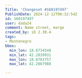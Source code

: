 ```yaml
---
Title: 'Changeset #160197497'
PublishDate: 2024-12-12T08:32:54Z
id: 160197497
user: dada24
comment: Name street, marge
created_by: iD 2.30.4
tags:
- Montenegro
bbox:
  min_lon: 18.8734548
  min_lat: 42.2839931
  max_lon: 18.8783757
  max_lat: 42.2867988

---
```

